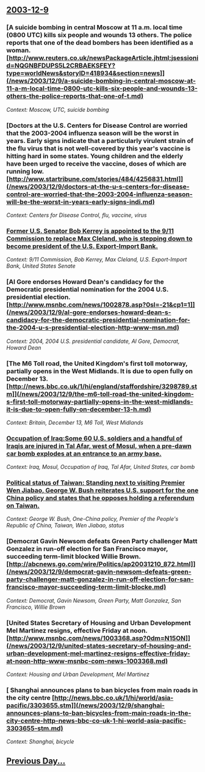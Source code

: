 ## [2003-12-9](/news/2003/12/9/index.md)

### [A suicide bombing in central Moscow at 11 a.m. local time (0800 UTC) kills six people and wounds 13 others. The police reports that one of the dead bombers has been identified as a woman. [http://www.reuters.co.uk/newsPackageArticle.jhtml;jsessionid=NQGNBFDUPS5L2CRBAEKSFEY?type=worldNews&storyID=418934&section=news]](/news/2003/12/9/a-suicide-bombing-in-central-moscow-at-11-a-m-local-time-0800-utc-kills-six-people-and-wounds-13-others-the-police-reports-that-one-of-t.md)
_Context: Moscow, UTC, suicide bombing_

### [Doctors at the U.S. Centers for Disease Control are worried that the 2003-2004 influenza season will be the worst in years. Early signs indicate that a particularly virulent strain of the flu virus that is not well-covered by this year's vaccine is hitting hard in some states. Young children and the elderly have been urged to receive the vaccine, doses of which are running low. [http://www.startribune.com/stories/484/4256831.html]](/news/2003/12/9/doctors-at-the-u-s-centers-for-disease-control-are-worried-that-the-2003-2004-influenza-season-will-be-the-worst-in-years-early-signs-indi.md)
_Context: Centers for Disease Control, flu, vaccine, virus_

### [Former U.S. Senator Bob Kerrey is appointed to the 9/11 Commission to replace Max Cleland, who is stepping down to become president of the U.S. Export-Import Bank.](/news/2003/12/9/former-u-s-senator-bob-kerrey-is-appointed-to-the-9-11-commission-to-replace-max-cleland-who-is-stepping-down-to-become-president-of-the-u.md)
_Context: 9/11 Commission, Bob Kerrey, Max Cleland, U.S. Export-Import Bank, United States Senate_

### [Al Gore endorses Howard Dean's candidacy for the Democratic presidential nomination for the 2004 U.S. presidential election. [http://www.msnbc.com/news/1002878.asp?0sl=-21&cp1=1]](/news/2003/12/9/al-gore-endorses-howard-dean-s-candidacy-for-the-democratic-presidential-nomination-for-the-2004-u-s-presidential-election-http-www-msn.md)
_Context: 2004, 2004 U.S. presidential candidate, Al Gore, Democrat, Howard Dean_

### [The M6 Toll road, the United Kingdom's first toll motorway, partially opens in the West Midlands. It is due to open fully on December 13. [http://news.bbc.co.uk/1/hi/england/staffordshire/3298789.stm]](/news/2003/12/9/the-m6-toll-road-the-united-kingdom-s-first-toll-motorway-partially-opens-in-the-west-midlands-it-is-due-to-open-fully-on-december-13-h.md)
_Context: Britain, December 13, M6 Toll, West Midlands_

### [Occupation of Iraq:Some 60 U.S. soldiers and a handful of Iraqis are injured in Tal Afar, west of Mosul, when a pre-dawn car bomb explodes at an entrance to an army base. ](/news/2003/12/9/occupation-of-iraq-psome-60-u-s-soldiers-and-a-handful-of-iraqis-are-injured-in-tal-afar-west-of-mosul-when-a-pre-dawn-car-bomb-explodes.md)
_Context: Iraq, Mosul, Occupation of Iraq, Tal Afar, United States, car bomb_

### [Political status of Taiwan: Standing next to visiting Premier Wen Jiabao, George W. Bush reiterates U.S. support for the one China policy and states that he opposes holding a referendum on Taiwan. ](/news/2003/12/9/political-status-of-taiwan-standing-next-to-visiting-premier-wen-jiabao-george-w-bush-reiterates-u-s-support-for-the-one-china-policy-an.md)
_Context: George W. Bush, One-China policy, Premier of the People's Republic of China, Taiwan, Wen Jiabao, status_

### [Democrat Gavin Newsom defeats Green Party challenger Matt Gonzalez in run-off election for San Francisco mayor, succeeding term-limit blocked Willie Brown. [http://abcnews.go.com/wire/Politics/ap20031210_872.html]](/news/2003/12/9/democrat-gavin-newsom-defeats-green-party-challenger-matt-gonzalez-in-run-off-election-for-san-francisco-mayor-succeeding-term-limit-blocke.md)
_Context: Democrat, Gavin Newsom, Green Party, Matt Gonzalez, San Francisco, Willie Brown_

### [United States Secretary of Housing and Urban Development Mel Martinez resigns, effective Friday at noon. [http://www.msnbc.com/news/1003368.asp?0dm=N15ON]](/news/2003/12/9/united-states-secretary-of-housing-and-urban-development-mel-martinez-resigns-effective-friday-at-noon-http-www-msnbc-com-news-1003368.md)
_Context: Housing and Urban Development, Mel Martinez_

### [ Shanghai announces plans to ban bicycles from main roads in the city centre [http://news.bbc.co.uk/1/hi/world/asia-pacific/3303655.stm]](/news/2003/12/9/shanghai-announces-plans-to-ban-bicycles-from-main-roads-in-the-city-centre-http-news-bbc-co-uk-1-hi-world-asia-pacific-3303655-stm.md)
_Context: Shanghai, bicycle_

## [Previous Day...](/news/2003/12/8/index.md)

